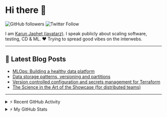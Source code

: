 # Hi there 👋

![GitHub followers](https://img.shields.io/github/followers/javatarz?style=social) ![Twitter Follow](https://img.shields.io/twitter/follow/javatarz?style=social)

I am [Karun Japhet (javatarz)](https://karun.me). I speak publicly about scaling software, testing, CD & ML. ❤️ Trying to spread good vibes on the interwebs.

---

## 📕 Latest Blog Posts

<!-- BLOG-POST-LIST:START -->
- [MLOps: Building a healthy data platform](https://medium.com/inspiredbrilliance/mlops-building-a-healthy-data-platform-d3d6547a601d?source=rss-2c5b1a49efe4------2)
- [Data storage patterns, versioning and partitions](https://medium.com/inspiredbrilliance/data-storage-patterns-versioning-and-partitions-a8ce1fd82765?source=rss-2c5b1a49efe4------2)
- [Version controlled configuration and secrets management for Terraform](https://medium.com/inspiredbrilliance/version-controlled-configuration-and-secrets-management-for-terraform-c22f0b30d063?source=rss-2c5b1a49efe4------2)
- [The Science in the Art of the Showcase (for distributed teams)](https://medium.com/inspiredbrilliance/the-science-in-the-art-of-the-showcase-for-distributed-teams-6497e331cb6c?source=rss-2c5b1a49efe4------2)
<!-- BLOG-POST-LIST:END -->

---

<details>
  <summary>⚡ Recent GitHub Activity</summary>
  
<!--START_SECTION:activity-->
1. 🗣 Commented on [#8449](https://github.com/apache/airflow/issues/8449) in [apache/airflow](https://github.com/apache/airflow)
2. 🗣 Commented on [#8449](https://github.com/apache/airflow/issues/8449) in [apache/airflow](https://github.com/apache/airflow)
3. 🗣 Commented on [#18824](https://github.com/apache/airflow/issues/18824) in [apache/airflow](https://github.com/apache/airflow)
4. 🗣 Commented on [#18815](https://github.com/apache/airflow/issues/18815) in [apache/airflow](https://github.com/apache/airflow)
5. 💪 Opened PR [#18824](https://github.com/apache/airflow/pull/18824) in [apache/airflow](https://github.com/apache/airflow)
<!--END_SECTION:activity-->

</details>

<details>
    <summary>⚡ My GitHub Stats</summary>

<img align="left" alt="Karun's GitHub stats" src="https://github-readme-stats.vercel.app/api?username=javatarz&theme=dracula&show_icons=true&count_private=true" />

<img align="right" alt="Top Langs" src="https://github-readme-stats.vercel.app/api/top-langs/?username=javatarz&theme=dracula&hide=html,css&show_owner=true" />
</details>